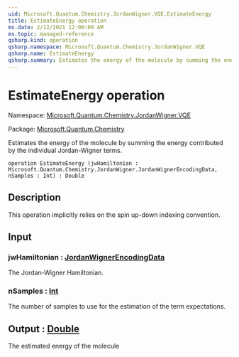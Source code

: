 ```yaml
---
uid: Microsoft.Quantum.Chemistry.JordanWigner.VQE.EstimateEnergy
title: EstimateEnergy operation
ms.date: 2/12/2021 12:00:00 AM
ms.topic: managed-reference
qsharp.kind: operation
qsharp.namespace: Microsoft.Quantum.Chemistry.JordanWigner.VQE
qsharp.name: EstimateEnergy
qsharp.summary: Estimates the energy of the molecule by summing the energy contributed by the individual Jordan-Wigner terms.
---
```


# EstimateEnergy operation

Namespace: [Microsoft.Quantum.Chemistry.JordanWigner.VQE](xref:Microsoft.Quantum.Chemistry.JordanWigner.VQE)

Package: [Microsoft.Quantum.Chemistry](https://nuget.org/packages/Microsoft.Quantum.Chemistry)


Estimates the energy of the molecule by summing the energy contributed by the individual Jordan-Wigner terms.

```qsharp
operation EstimateEnergy (jwHamiltonian : Microsoft.Quantum.Chemistry.JordanWigner.JordanWignerEncodingData, nSamples : Int) : Double
```


## Description

This operation implicitly relies on the spin up-down indexing convention.

## Input

### jwHamiltonian : [JordanWignerEncodingData](xref:Microsoft.Quantum.Chemistry.JordanWigner.JordanWignerEncodingData)

The Jordan-Wigner Hamiltonian.


### nSamples : [Int](xref:microsoft.quantum.lang-ref.int)

The number of samples to use for the estimation of the term expectations.



## Output : [Double](xref:microsoft.quantum.lang-ref.double)

The estimated energy of the molecule